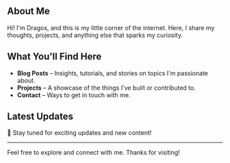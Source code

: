## About Me  
Hi! I'm Dragos, and this is my little corner of the internet. Here, I share my thoughts, projects, and anything else that sparks my curiosity.  

## What You'll Find Here  
- **Blog Posts** – Insights, tutorials, and stories on topics I'm passionate about.  
- **Projects** – A showcase of the things I've built or contributed to.  
- **Contact** – Ways to get in touch with me.  

## Latest Updates  
📢 Stay tuned for exciting updates and new content!  

---

Feel free to explore and connect with me. Thanks for visiting!
